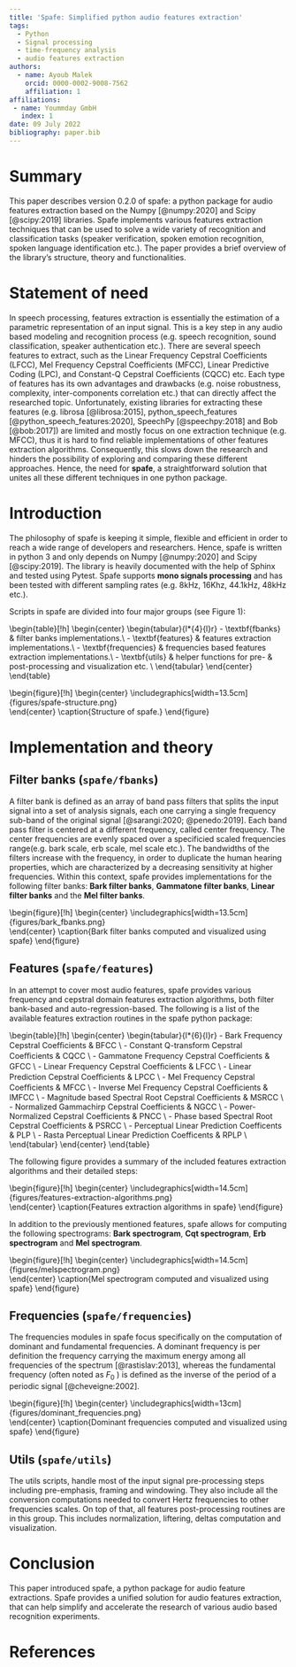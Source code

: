 ```yaml
---
title: 'Spafe: Simplified python audio features extraction'
tags:
  - Python
  - Signal processing
  - time-frequency analysis
  - audio features extraction
authors:
  - name: Ayoub Malek
    orcid: 0000-0002-9008-7562
    affiliation: 1
affiliations:
 - name: Yoummday GmbH
   index: 1
date: 09 July 2022
bibliography: paper.bib
---
```


# Summary
This paper describes version 0.2.0 of spafe: a python package for audio features extraction based on the Numpy [@numpy:2020] and Scipy [@scipy:2019] libraries.
Spafe implements various features extraction techniques that can be used to solve a wide variety of recognition and classification tasks (speaker verification, spoken emotion recognition, spoken language identification etc.).
The paper provides a brief overview of the library’s structure, theory and functionalities.

# Statement of need
In speech processing, features extraction is essentially the estimation of a parametric representation of an input signal.
This is a key step in any audio based modeling and recognition process (e.g. speech recognition, sound classification, speaker authentication etc.).
There are several speech features to extract, such as the Linear Frequency Cepstral Coefficients (LFCC), Mel Frequency Cepstral Coefficients (MFCC), Linear Predictive Coding (LPC), and Constant-Q Cepstral Coefficients (CQCC) etc.
Each type of features has its own advantages and drawbacks (e.g. noise robustness, complexity, inter-components correlation etc.) that can directly affect the researched topic.
Unfortunately, existing libraries for extracting these features (e.g. librosa [@librosa:2015], python_speech_features [@python_speech_features:2020], SpeechPy [@speechpy:2018] and Bob [@bob:2017]) are limited and mostly focus on one extraction technique (e.g. MFCC), thus it is hard to find reliable implementations of other features extraction algorithms.
Consequently, this slows down the research and hinders the possibility of exploring and comparing these different approaches.
Hence, the need for **spafe**, a straightforward solution that unites all these different techniques in one python package.

# Introduction
The philosophy of spafe is keeping it simple, flexible and efficient in order to reach a wide range of developers and researchers.
Hence, spafe is written in python 3 and only depends on Numpy [@numpy:2020] and Scipy [@scipy:2019]. The library is heavily documented with the help of Sphinx and tested using Pytest.
Spafe supports **mono signals processing** and has been tested with different sampling rates (e.g. 8kHz, 16Khz, 44.1kHz, 48kHz etc.).

Scripts in spafe are divided into four major groups (see Figure 1):

\begin{table}[!h]
\begin{center}
    \begin{tabular}{l*{4}{l}r}
      - \textbf{fbanks}       & filter banks implementations.\\
      - \textbf{features}     & features extraction implementations.\\
      - \textbf{frequencies}  & frequencies based features extraction implementations.\\
      - \textbf{utils}        & helper functions for pre- \& post-processing and visualization etc. \\
    \end{tabular}
\end{center}
\end{table}

\begin{figure}[!h]
\begin{center}
      \includegraphics[width=13.5cm]{figures/spafe-structure.png}  
\end{center}
\caption{Structure of spafe.}
\end{figure}

# Implementation and theory
## Filter banks (`spafe/fbanks`)
A filter bank is defined as an array of band pass filters that splits the input signal into a set of analysis signals, each one carrying a single frequency sub-band of the original signal [@sarangi:2020; @penedo:2019]. Each band pass filter is centered at a different frequency, called center frequency. The center frequencies are evenly spaced over a specificied scaled frequencies range(e.g. bark scale, erb scale, mel scale etc.).
The bandwidths of the filters increase with the frequency, in order to duplicate the human hearing properties, which are characterized by a decreasing sensitivity at higher frequencies.
Within this context, spafe provides implementations for the following filter banks:
**Bark filter banks**, **Gammatone filter banks**, **Linear filter banks** and the **Mel filter banks**.

\begin{figure}[!h]
\begin{center}
      \includegraphics[width=13.5cm]{figures/bark_fbanks.png}  
\end{center}
\caption{Bark filter banks computed and visualized using spafe}
\end{figure}


## Features (`spafe/features`)
In an attempt to cover most audio features, spafe provides various frequency and cepstral domain features extraction algorithms, both filter bank-based and auto-regression-based. The following is a list of the available features extraction routines in the spafe python package:

\begin{table}[!h]
\begin{center}
    \begin{tabular}{l*{6}{l}r}
         - Bark Frequency Cepstral Coefﬁcients                 & BFCC  \\
         - Constant Q-transform Cepstral Coeﬃcients           & CQCC  \\
         - Gammatone Frequency Cepstral Coefﬁcients            & GFCC  \\
         - Linear Frequency Cepstral Coefﬁcients               & LFCC  \\
         - Linear Prediction Cepstral Coeﬃcients              & LPCC  \\
         - Mel Frequency Cepstral Coefﬁcients                  & MFCC  \\
         - Inverse Mel Frequency Cepstral Coefﬁcients          & IMFCC \\
         - Magnitude based Spectral Root Cepstral Coefficients & MSRCC \\
         - Normalized Gammachirp Cepstral Coefficients         & NGCC  \\
         - Power-Normalized Cepstral Coefficients              & PNCC  \\
         - Phase based Spectral Root Cepstral Coefficients     & PSRCC \\
         - Perceptual Linear Prediction Coefficents            & PLP   \\
         - Rasta Perceptual Linear Prediction Coefficents      & RPLP  \\
    \end{tabular}
\end{center}
\end{table}

The following figure provides a summary of the included features extraction algorithms and their detailed steps:

\begin{figure}[!h]
\begin{center}
      \includegraphics[width=14.5cm]{figures/features-extraction-algorithms.png}  
\end{center}
\caption{Features extraction algorithms in spafe}
\end{figure}

In addition to the previously mentioned features, spafe allows for computing the following spectrograms:
**Bark spectrogram**, **Cqt spectrogram**, **Erb spectrogram** and **Mel spectrogram**.

\begin{figure}[!h]
\begin{center}
      \includegraphics[width=14.5cm]{figures/melspectrogram.png}  
\end{center}
\caption{Mel spectrogram computed and visualized using spafe}
\end{figure}

## Frequencies (`spafe/frequencies`)
The frequencies modules in spafe focus specifically on the computation of dominant and fundamental frequencies.
A dominant frequency is per definition the frequency carrying the maximum energy among all frequencies of the spectrum [@rastislav:2013], whereas the fundamental frequency (often noted as $F_0$ ) is defined as the inverse of the period of a periodic signal [@cheveigne:2002].

\begin{figure}[!h]
\begin{center}
      \includegraphics[width=13cm]{figures/dominant_frequencies.png}  
\end{center}
\caption{Dominant frequencies computed and visualized using spafe}
\end{figure}

## Utils (`spafe/utils`)
The utils scripts, handle most of the input signal pre-processing steps including pre-emphasis, framing and windowing.
They also include all the conversion computations needed to convert Hertz frequencies to other frequencies scales.
On top of that, all features post-processing routines are in this group. This includes normalization, liftering, deltas computation and visualization.

# Conclusion
This paper introduced spafe, a python package for audio feature extractions.
Spafe provides a unified solution for audio features extraction, that can help simplify and accelerate the research of various audio based recognition experiments.


# References
